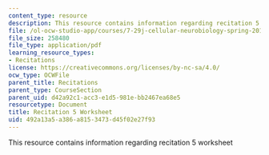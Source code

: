 ```yaml
---
content_type: resource
description: This resource contains information regarding recitation 5 worksheet
file: /ol-ocw-studio-app/courses/7-29j-cellular-neurobiology-spring-2012/492a13a5a386a8153473d45f02e27f93_MIT7_29JS12_Recitation5.pdf
file_size: 258480
file_type: application/pdf
learning_resource_types:
- Recitations
license: https://creativecommons.org/licenses/by-nc-sa/4.0/
ocw_type: OCWFile
parent_title: Recitations
parent_type: CourseSection
parent_uid: d42a92c1-acc3-e1d5-981e-bb2467ea68e5
resourcetype: Document
title: Recitation 5 Worksheet
uid: 492a13a5-a386-a815-3473-d45f02e27f93
---
```

This resource contains information regarding recitation 5 worksheet